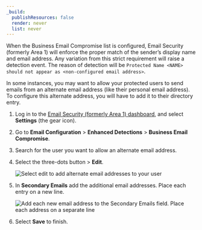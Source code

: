 ```yaml
---
_build:
  publishResources: false
  render: never
  list: never
---
```


When the Business Email Compromise list is configured, Email Security (formerly Area 1) will enforce the proper match of the sender’s display name and email address. Any variation from this strict requirement will raise a detection event. The reason of detection will be `Protected Name <NAME> should not appear as <non-configured email address>`. 

In some instances, you may want to allow your protected users to send emails from an alternate email address (like their personal email address). To configure this alternate address, you will have to add it to their directory entry.

1. Log in to the [Email Security (formerly Area 1) dashboard](https://horizon.area1security.com/), and select **Settings** (the gear icon).

2. Go to **Email Configuration** > **Enhanced Detections** > **Business Email Compromise**.

3. Search for the user you want to allow an alternate email address.

4. Select the three-dots button > **Edit**.

    ![Select edit to add alternate email addresses to your user](/images/email-security/bec/o365/step4-edit-user.png)

5. In **Secondary Emails** add the additional email addresses. Place each entry on a new line.

    ![Add each new email address to the Secondary Emails field. Place each address on a separate line](/images/email-security/bec/o365/step5-new-email.png)

6. Select **Save** to finish.
